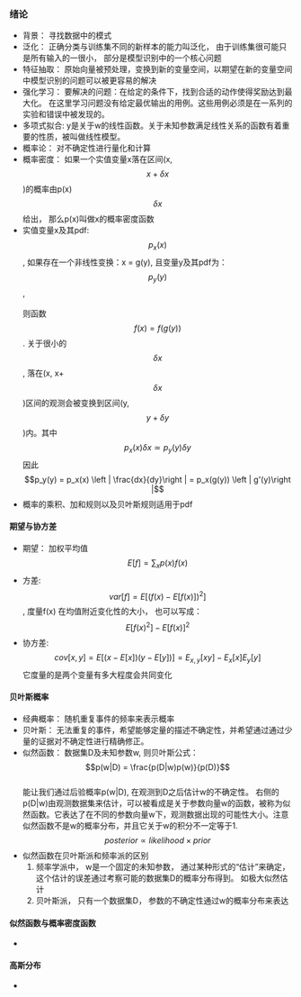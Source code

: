 ### 绪论
- 背景： 寻找数据中的模式
- 泛化： 正确分类与训练集不同的新样本的能力叫泛化， 由于训练集很可能只是所有输入的一很小， 部分是模型识别中的一个核心问题
- 特征抽取： 原始向量被预处理，变换到新的变量空间，以期望在新的变量空间中模型识别的问题可以被更容易的解决
- 强化学习： 要解决的问题：在给定的条件下，找到合适的动作使得奖励达到最大化。 在这里学习问题没有给定最优输出的用例。这些用例必须是在一系列的实验和错误中被发现的。
- 多项式拟合: y是关于w的线性函数。关于未知参数满足线性关系的函数有着重要的性质，被叫做线性模型。
- 概率论： 对不确定性进行量化和计算
- 概率密度： 如果一个实值变量x落在区间(x, $$x + \delta x$$)的概率由p(x)$$\delta x$$给出， 那么p(x)叫做x的概率密度函数
- 实值变量x及其pdf: $$p_x(x)$$, 如果存在一个非线性变换：x = g(y), 且变量y及其pdf为： $$p_y(y)$$,  <br/>  
  则函数$$f(x) = f(g(y))$$ . 关于很小的$$\delta x$$, 落在(x, x+$$\delta x$$)区间的观测会被变换到区间(y, $$y + \delta y$$)内。其中$$p_x(x)\delta x \simeq p_y(y) \delta y$$   因此<br/> 
  $$p_y(y) = p_x(x) \left | \frac{dx}{dy}\right | = p_x(g(y)) \left | g'(y)\right |$$
- 概率的乘积、加和规则以及贝叶斯规则适用于pdf

#### 期望与协方差
- 期望： 加权平均值 $$E[f] = \sum_x p(x)f(x)$$
- 方差:  $$var[f] = E[(f(x) - E[f(x)])^2]$$, 度量f(x) 在均值附近变化性的大小， 也可以写成：$$E[f(x)^2] - E[f(x)]^2$$
- 协方差:  $$cov[x,y] = E[(x - E[x])(y - E[y])] = E_{x,y}[xy] - E_x[x]E_y[y] $$ 它度量的是两个变量有多大程度会共同变化<br/>

#### 贝叶斯概率
- 经典概率： 随机重复事件的频率来表示概率
- 贝叶斯： 无法重复的事件，希望能够定量的描述不确定性，并希望通过通过少量的证据对不确定性进行精确修正。
- 似然函数： 数据集D及未知参数w, 则贝叶斯公式： <br/>
  $$p(w|D) = \frac{p(D|w)p(w)}{p(D)}$$ <br/> 
  能让我们通过后验概率p(w|D), 在观测到D之后估计w的不确定性。 右侧的p(D|w)由观测数据集来估计，可以被看成是关于参数向量w的函数，被称为似然函数。它表达了在不同的参数向量w下，观测数据出现的可能性大小。注意似然函数不是w的概率分布，并且它关于w的积分不一定等于1. <br/>
  $$posterior \propto likelihood \times prior $$ 
- 似然函数在贝叶斯派和频率派的区别
    1. 频率学派中， w是一个固定的未知参数， 通过某种形式的“估计”来确定，这个估计的误差通过考察可能的数据集D的概率分布得到。 如极大似然估计
    2. 贝叶斯派， 只有一个数据集D， 参数的不确定性通过w的概率分布来表达
  

#### 似然函数与概率密度函数
- 

#### 高斯分布
- 
